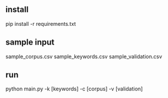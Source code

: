 ## install

pip install -r requirements.txt

## sample input
sample_corpus.csv
sample_keywords.csv
sample_validation.csv

## run
python main.py -k [keywords] -c [corpus] -v [validation]